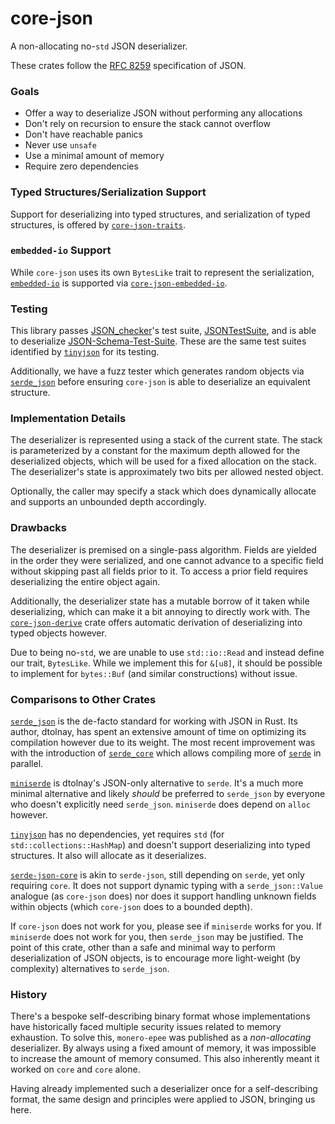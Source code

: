 # core-json

A non-allocating no-`std` JSON deserializer.

These crates follow the
[RFC 8259](https://datatracker.ietf.org/doc/html/rfc8259) specification of
JSON.

### Goals

- Offer a way to deserialize JSON without performing any allocations
- Don't rely on recursion to ensure the stack cannot overflow
- Don't have reachable panics
- Never use `unsafe`
- Use a minimal amount of memory
- Require zero dependencies

### Typed Structures/Serialization Support

Support for deserializing into typed structures, and serialization of typed
structures, is offered by
[`core-json-traits`](https://docs.rs/core-json-traits).

### `embedded-io` Support

While `core-json` uses its own `BytesLike` trait to represent the
serialization, [`embedded-io`](https://docs.rs/embedded-io) is supported via
[`core-json-embedded-io`](https://docs.rs/core-json-embedded-io).

### Testing

This library passes [JSON_checker](https://www.json.org/JSON_checker/)'s test
suite, [JSONTestSuite](https://github.com/nst/JSONTestSuite), and is able to
deserialize [JSON-Schema-Test-Suite](
  https://github.com/json-schema-org/JSON-Schema-Test-Suite
). These are the same test suites identified by
[`tinyjson`](https://docs.rs/tinyjson) for its testing.

Additionally, we have a fuzz tester which generates random objects via
[`serde_json`](https://docs.rs/serde_json) before ensuring `core-json` is able
to deserialize an equivalent structure.

### Implementation Details

The deserializer is represented using a stack of the current state. The stack
is parameterized by a constant for the maximum depth allowed for the
deserialized objects, which will be used for a fixed allocation on the stack.
The deserializer's state is approximately two bits per allowed nested object.

Optionally, the caller may specify a stack which does dynamically allocate and
supports an unbounded depth accordingly.

### Drawbacks

The deserializer is premised on a single-pass algorithm. Fields are yielded in the
order they were serialized, and one cannot advance to a specific field without
skipping past all fields prior to it. To access a prior field requires
deserializing the entire object again.

Additionally, the deserializer state has a mutable borrow of it taken while
deserializing, which can make it a bit annoying to directly work with. The
[`core-json-derive`](https://docs.rs/core-json-derive) crate offers automatic
derivation of deserializing into typed objects however.

Due to being no-`std`, we are unable to use `std::io::Read` and instead define
our trait, `BytesLike`. While we implement this for `&[u8]`, it should be
possible to implement for `bytes::Buf` (and similar constructions) without
issue.

### Comparisons to Other Crates

[`serde_json`](https://docs.rs/serde_json) is the de-facto standard for working
with JSON in Rust. Its author, dtolnay, has spent an extensive amount of time
on optimizing its compilation however due to its weight. The most recent
improvement was with the introduction of
[`serde_core`](https://docs.rs/serde_core) which allows compiling more of
[`serde`](https://docs.rs/serde) in parallel.

[`miniserde`](https://docs.rs/miniserde) is dtolnay's JSON-only alternative to
`serde`. It's a much more minimal alternative and likely _should_ be preferred
to `serde_json` by everyone who doesn't explicitly need `serde_json`.
`miniserde` does depend on `alloc` however.

[`tinyjson`](https://docs.rs/tinyjson) has no dependencies, yet requires `std`
(for `std::collections::HashMap`) and doesn't support deserializing into typed
structures. It also will allocate as it deserializes.

[`serde-json-core`](https://docs.rs/serde-json-core) is akin to `serde-json`,
still depending on `serde`, yet only requiring `core`. It does not support
dynamic typing with a `serde_json::Value` analogue (as `core-json` does) nor
does it support handling unknown fields within objects (which `core-json` does
to a bounded depth).

If `core-json` does not work for you, please see if `miniserde` works for you.
If `miniserde` does not work for you, then `serde_json` may be justified. The
point of this crate, other than a safe and minimal way to perform
deserialization of JSON objects, is to encourage more light-weight (by
complexity) alternatives to `serde_json`.

### History

There's a bespoke self-describing binary format whose implementations have
historically faced multiple security issues related to memory exhaustion. To
solve this, `monero-epee` was published as a *non-allocating* deserializer. By
always using a fixed amount of memory, it was impossible to increase the amount
of memory consumed. This also inherently meant it worked on `core` and `core`
alone.

Having already implemented such a deserializer once for a self-describing
format, the same design and principles were applied to JSON, bringing us here.
